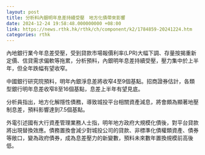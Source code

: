 ```yaml
---
layout: post
title: 分析料內銀明年息差持續受壓　地方化債帶來影響
date: 2024-12-24 19:58:48.000000000 +08:00
link: https://news.rthk.hk/rthk/ch/component/k2/1784859-20241224.htm
categories: rthk
---
```


內地銀行業今年息差受壓，受到貸款市場報價利率(LPR)大幅下調、存量按揭重新定價、信貸需求偏軟等拖累，分析預料，內銀明年息差持續受壓，壓力集中於上半年，但全年跌幅有望收窄。

中國銀行研究院預料，明年內銀淨息差將收窄4至9個基點。招商證券估計，各類型銀行明年息差收窄8至16個基點，息差上半年有望見底。

分析員指出，地方化解隱性債務，導致城投平台相關資產減息，將會頗為顯著地壓制息差，預料影響達到7.5個基點。

外電引述國有大行資產管理業務人士指，明年地方政府大規模化債後，對平台貸款將出現替換效應。債務置換會減少對城投公司的貸款、非標準化債權類資產、債券等敞口，變為政府債券，成為息差壓力的新變數，預料未來數年置換規模前高後低。
